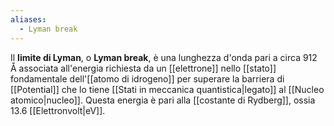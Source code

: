 ```yaml
---
aliases:
  - Lyman break
---
```

Il **limite di Lyman**, o **Lyman break**, è una lunghezza d'onda pari a circa 912 Å associata all'energia richiesta da un [[elettrone]] nello [[stato]] fondamentale dell'[[atomo di idrogeno]] per superare la barriera di [[Potential]] che lo tiene [[Stati in meccanica quantistica|legato]] al [[Nucleo atomico|nucleo]]. Questa energia è pari alla [[costante di Rydberg]], ossia 13.6 [[Elettronvolt|eV]].